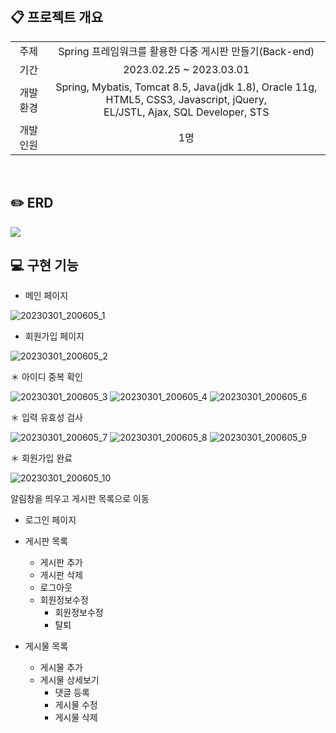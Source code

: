 <br>

## :clipboard: 프로젝트 개요

<table>
<tr align="center">
<td>주제</td>
<td>Spring 프레임워크를 활용한 다중 게시판 만들기(Back-end)</td>
</tr>
<tr align="center">
<td>기간</td>
<td>2023.02.25 ~ 2023.03.01</td>
</tr>
<tr align="center">
<td>개발 환경</td>
<td>Spring, Mybatis, Tomcat 8.5, Java(jdk 1.8), Oracle 11g, HTML5, CSS3, Javascript, jQuery, <br>EL/JSTL, Ajax, SQL Developer, STS</td>
</tr>
<tr align="center">
<td>개발 인원</td>
<td>1명</td>
</tr>
</table>


<br>

## :pencil2: ERD

<img src="https://user-images.githubusercontent.com/85548480/222108041-902a3e28-fc2f-4d0b-b02f-1c482fc1c8c4.jpg">


<br>

## :computer: 구현 기능

* 메인 페이지

![20230301_200605_1](https://user-images.githubusercontent.com/85548480/222122186-3c03352f-170c-4191-9714-3d7eabd6a3f7.png)


* 회원가입 페이지

![20230301_200605_2](https://user-images.githubusercontent.com/85548480/222122231-0e56b53b-39c1-4828-8d6c-fc733bfb21e9.png)


 ＊ 아이디 중복 확인
 
 ![20230301_200605_3](https://user-images.githubusercontent.com/85548480/222122738-b303a866-7e42-4d24-b51a-d34629372824.png)
 ![20230301_200605_4](https://user-images.githubusercontent.com/85548480/222122754-69aab6df-99e4-4154-8c3a-ff7860e493fa.png)
 ![20230301_200605_6](https://user-images.githubusercontent.com/85548480/222122770-7588d4a5-2eeb-4e44-8a7e-f4b3469c9af9.png)
 
 
 ＊ 입력 유효성 검사
 
 ![20230301_200605_7](https://user-images.githubusercontent.com/85548480/222123076-e32fa001-0de1-4cd9-81ff-139d06975849.png)
 ![20230301_200605_8](https://user-images.githubusercontent.com/85548480/222123119-ea5346d8-1711-4c5f-8d81-93fdd3fd3ef0.png)
 ![20230301_200605_9](https://user-images.githubusercontent.com/85548480/222123151-707f021a-bbe9-4692-8f2d-3a67a4a5e54e.png)
 
 
 ＊ 회원가입 완료
 
 ![20230301_200605_10](https://user-images.githubusercontent.com/85548480/222123211-b0eb287b-f41c-4219-9b0b-a5b6549f57a9.png)
 
 알림창을 띄우고 게시판 목록으로 이동


* 로그인 페이지


* 게시판 목록
  * 게시판 추가
  * 게시판 삭제
  * 로그아웃
  * 회원정보수정
    * 회원정보수정
    * 탈퇴

* 게시물 목록
  * 게시물 추가
  * 게시물 상세보기
    * 댓글 등록
    * 게시물 수정
    * 게시물 삭제

<br>


